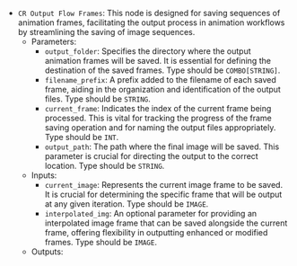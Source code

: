 - `CR Output Flow Frames`: This node is designed for saving sequences of animation frames, facilitating the output process in animation workflows by streamlining the saving of image sequences.
    - Parameters:
        - `output_folder`: Specifies the directory where the output animation frames will be saved. It is essential for defining the destination of the saved frames. Type should be `COMBO[STRING]`.
        - `filename_prefix`: A prefix added to the filename of each saved frame, aiding in the organization and identification of the output files. Type should be `STRING`.
        - `current_frame`: Indicates the index of the current frame being processed. This is vital for tracking the progress of the frame saving operation and for naming the output files appropriately. Type should be `INT`.
        - `output_path`: The path where the final image will be saved. This parameter is crucial for directing the output to the correct location. Type should be `STRING`.
    - Inputs:
        - `current_image`: Represents the current image frame to be saved. It is crucial for determining the specific frame that will be output at any given iteration. Type should be `IMAGE`.
        - `interpolated_img`: An optional parameter for providing an interpolated image frame that can be saved alongside the current frame, offering flexibility in outputting enhanced or modified frames. Type should be `IMAGE`.
    - Outputs:
